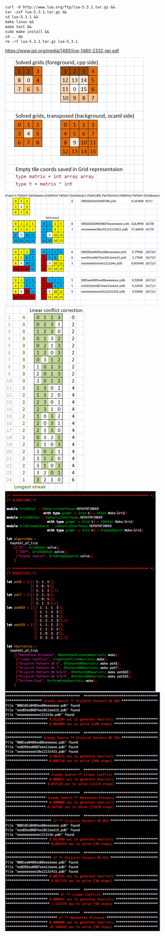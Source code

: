 ```shell
curl -O http://www.lua.org/ftp/lua-5.3.1.tar.gz &&
tar -zxf lua-5.3.1.tar.gz &&
cd lua-5.3.1 &&
make linux &&
make test &&
sudo make install &&
cd .. &&
rm -rf lua-5.3.1.tar.gz lua-5.3.1
```
https://www.jair.org/media/1480/live-1480-2332-jair.pdf

![representations](./img/Representations.png)
![Symmetries.png](./img/Patterns_and_symmetries.png)
![Linear_conflict.png](./img/Linear_conflict.png)
![algo_and_heuristic_decl.png](./img/algo_and_heuristic_decl.png)
![console_sample.png](./img/console_sample.png)
